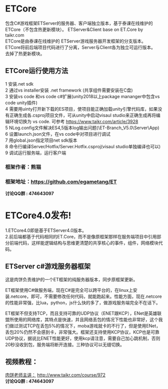 # ETCore
包含C#游戏框架ETServer的服务器、客户端独立版本，基于泰课在线维护的ETCore（不包含热更新模块）。 
ETServer&Client base on ET.Core by taikr.com   
ETCore是由泰课在线维护的 ETServer游戏服务器开发框架的分支版本。     
ETCore将前后端项目代码进行了分离，Server与Client各为独立可运行版本。    
去掉了热更新模块。  

## ETCore运行使用方法
1 安装.net sdk  
2 通过vs installer安装 .net framework (共享组件需要安装在C盘)  
3 安装vs code 和vs code c#扩展(unity2018以上package mananger中包含vs code unity插件)  
4 需要用uinty打开新下载的ES项目，使项目能正确加载unity引擎代码库，如果没有正确生成各.csproj项目文件，可从unity中启动visaul studio来正确生成再将编辑环境切换为 vs code. 可参考 https://www.taikr.com/article/3928  
5 NLog.config文件解决ES4,5版本log输出问题(\ET-Branch_V5.0\Server\App)  
6 设置launch.json文件，在vs code中对项目进行调试  
7 用global.json指定项目net sdk版本  
8 命令行编译Server/Hotfix/Server.Hotfix.csproj(visaul studio单独编译也可以)  
9 调试运行服务端，运行客户端 

### 框架作者：熊猫
### 框架地址：https://github.com/egametang/ET
__讨论QQ群 : 474643097__

# ETCore4.0发布!  
1.ETCore4.0即是基于ETServer4.0版本。   
2.前后端都基于代码相同的ET.Core，而不是像原框架那样在服务端项目中引用部分前端代码，这样能逻辑结构与思维更清楚的共享核心的事件，组件，网络模块代码。  

## ETServer c#游戏服务器框架
这是肉饼负责维护的一个ET框架的纯服务器版本，同步原框架更新。  

ET框架使用C#做服务端，现在C#是完全可以跨平台的，在linux上安装.netcore，即可，不需要修改任何代码，就能跑起来。性能方面，现在.netcore的性能非常强，比lua，python，js什么快的多了，做游戏服务端完全不在话下。

ET框架不但支持TCP，而且支持可靠的UDP协议（ENET跟KCP），ENet是英雄联盟所使用的网络库，其特点是快速，并且网络丢包的情况下性能也非常好，这个我们做过测试TCP在丢包5%的情况下，moba游戏就卡的不行了，但是使用ENet，丢包20%仍然不会感到卡，非常强大。框架还支持使用KCP协议，KCP也是可靠UDP协议，据说比ENET性能更好，使用kcp请注意，需要自己加心跳机制，否则20秒没收到包，服务端将断开连接。三种协议可以无缝切换。

## 视频教程：  
[肉饼老师主讲：](http://www.taikr.com/course/972) http://www.taikr.com/course/972  
__讨论QQ群 : 474643097__

